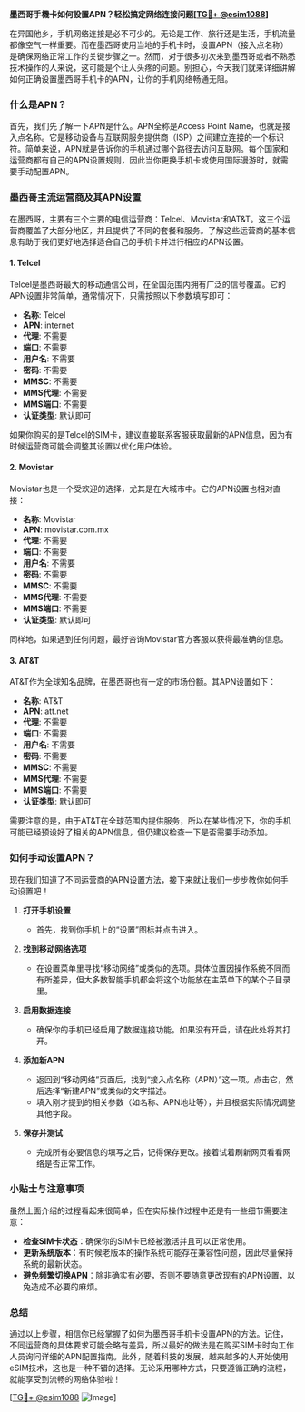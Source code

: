 **墨西哥手機卡如何設置APN？轻松搞定网络连接问题[[TG💪+ @esim1088](https://t.me/s/esim1088)]**

在异国他乡，手机网络连接是必不可少的。无论是工作、旅行还是生活，手机流量都像空气一样重要。而在墨西哥使用当地的手机卡时，设置APN（接入点名称）是确保网络正常工作的关键步骤之一。然而，对于很多初次来到墨西哥或者不熟悉技术操作的人来说，这可能是个让人头疼的问题。别担心，今天我们就来详细讲解如何正确设置墨西哥手机卡的APN，让你的手机网络畅通无阻。

### 什么是APN？

首先，我们先了解一下APN是什么。APN全称是Access Point Name，也就是接入点名称。它是移动设备与互联网服务提供商（ISP）之间建立连接的一个标识符。简单来说，APN就是告诉你的手机通过哪个路径去访问互联网。每个国家和运营商都有自己的APN设置规则，因此当你更换手机卡或使用国际漫游时，就需要手动配置APN。

### 墨西哥主流运营商及其APN设置

在墨西哥，主要有三个主要的电信运营商：Telcel、Movistar和AT&T。这三个运营商覆盖了大部分地区，并且提供了不同的套餐和服务。了解这些运营商的基本信息有助于我们更好地选择适合自己的手机卡并进行相应的APN设置。

#### 1. Telcel
Telcel是墨西哥最大的移动通信公司，在全国范围内拥有广泛的信号覆盖。它的APN设置非常简单，通常情况下，只需按照以下参数填写即可：
- **名称**: Telcel
- **APN**: internet
- **代理**: 不需要
- **端口**: 不需要
- **用户名**: 不需要
- **密码**: 不需要
- **MMSC**: 不需要
- **MMS代理**: 不需要
- **MMS端口**: 不需要
- **认证类型**: 默认即可

如果你购买的是Telcel的SIM卡，建议直接联系客服获取最新的APN信息，因为有时候运营商可能会调整其设置以优化用户体验。

#### 2. Movistar
Movistar也是一个受欢迎的选择，尤其是在大城市中。它的APN设置也相对直接：
- **名称**: Movistar
- **APN**: movistar.com.mx
- **代理**: 不需要
- **端口**: 不需要
- **用户名**: 不需要
- **密码**: 不需要
- **MMSC**: 不需要
- **MMS代理**: 不需要
- **MMS端口**: 不需要
- **认证类型**: 默认即可

同样地，如果遇到任何问题，最好咨询Movistar官方客服以获得最准确的信息。

#### 3. AT&T
AT&T作为全球知名品牌，在墨西哥也有一定的市场份额。其APN设置如下：
- **名称**: AT&T
- **APN**: att.net
- **代理**: 不需要
- **端口**: 不需要
- **用户名**: 不需要
- **密码**: 不需要
- **MMSC**: 不需要
- **MMS代理**: 不需要
- **MMS端口**: 不需要
- **认证类型**: 默认即可

需要注意的是，由于AT&T在全球范围内提供服务，所以在某些情况下，你的手机可能已经预设好了相关的APN信息，但仍建议检查一下是否需要手动添加。

### 如何手动设置APN？

现在我们知道了不同运营商的APN设置方法，接下来就让我们一步步教你如何手动设置吧！

1. **打开手机设置**
   - 首先，找到你手机上的“设置”图标并点击进入。
   
2. **找到移动网络选项**
   - 在设置菜单里寻找“移动网络”或类似的选项。具体位置因操作系统不同而有所差异，但大多数智能手机都会将这个功能放在主菜单下的某个子目录里。

3. **启用数据连接**
   - 确保你的手机已经启用了数据连接功能。如果没有开启，请在此处将其打开。

4. **添加新APN**
   - 返回到“移动网络”页面后，找到“接入点名称（APN）”这一项。点击它，然后选择“新建APN”或类似的文字描述。
   - 填入刚才提到的相关参数（如名称、APN地址等），并且根据实际情况调整其他字段。

5. **保存并测试**
   - 完成所有必要信息的填写之后，记得保存更改。接着试着刷新网页看看网络是否正常工作。

### 小贴士与注意事项

虽然上面介绍的过程看起来很简单，但在实际操作过程中还是有一些细节需要注意：

- **检查SIM卡状态**：确保你的SIM卡已经被激活并且可以正常使用。
- **更新系统版本**：有时候老版本的操作系统可能存在兼容性问题，因此尽量保持系统的最新状态。
- **避免频繁切换APN**：除非确实有必要，否则不要随意更改现有的APN设置，以免造成不必要的麻烦。

### 总结

通过以上步骤，相信你已经掌握了如何为墨西哥手机卡设置APN的方法。记住，不同运营商的具体要求可能会略有差异，所以最好的做法是在购买SIM卡时向工作人员询问详细的APN配置指南。此外，随着科技的发展，越来越多的人开始使用eSIM技术，这也是一种不错的选择。无论采用哪种方式，只要遵循正确的流程，就能享受到流畅的网络体验啦！

[[TG💪+ @esim1088](https://t.me/s/esim1088) ![Image](https://i.postimg.cc/4NQfJmqS/Snipaste-2025-05-13-00-14-12.png)]